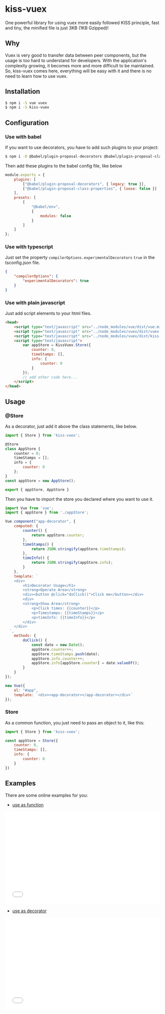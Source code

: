 # kiss-vuex

One powerful library for using vuex more easily followed KISS principle, fast and tiny, the minified file is just 3KB (1KB Gzipped)!

## Why

Vuex is very good to transfer data between peer components, but the usage is too hard to understand for developers. With the application's complexity growing, it becomes more and more difficult to 
be maintained. So, kiss-vuex comes here, everything will be easy with it and there is no need to learn how to use vuex.

## Installation

```bash
$ npm i -S vue vuex
$ npm i -S kiss-vuex
```

## Configuration

### Use with babel

If you want to use decorators, you have to add such plugins to your project:

```bash
$ npm i -D @babel/plugin-proposal-decorators @babel/plugin-proposal-class-properties
```

Then add these plugins to the babel config file, like below

```js
module.exports = {
    plugins: [
        ["@babel/plugin-proposal-decorators", { legacy: true }],
        ["@babel/plugin-proposal-class-properties", { loose: false }]
    ],
    presets: [
        [
            "@babel/env",
            {
                modules: false
            }
        ]
    ]
};
```

### Use with typescript

Just set the property `compilerOptions.experimentalDecorators` `true` in the tsconfig.json file.

```json
{
    "compilerOptions": {
        "experimentalDecorators": true
    }
}
```

### Use with plain javascript

Just add script elements to your html files.

```html
<head>
    <script type="text/javascript" src="../node_modules/vue/dist/vue.min.js"></script>
    <script type="text/javascript" src="../node_modules/vuex/dist/vuex.min.js"></script>
    <script type="text/javascript" src="../node_modules/vuex/dist/kiss-vuex.min.js"></script>
    <script type="text/javascript">
        var appStore = KissVuex.Store({
            counter: 0,
            timeStamps: [],
            info: {
                counter: 0
            }
        });
        // add other code here...
    </script>
</head>
```

## Usage

### @Store

As a decorator, just add it above the class statements, like below.

```js
import { Store } from 'kiss-vuex';

@Store
class AppStore {
    counter = 0;
    timeStamps = [];
    info = {
        counter: 0
    };
}
const appStore = new AppStore();

export { appStore, AppStore }
```

Then you have to import the store you declared where you want to use it.

```js
import Vue from 'vue';
import { appStore } from './appStore';

Vue.component("app-decorator", {
    computed: {
        counter() {
            return appStore.counter;
        },
        timeStamps() {
            return JSON.stringify(appStore.timeStamps);
        },
        timeInfo() {
            return JSON.stringify(appStore.info);
        }
    },
    template: `
    <div>
        <h1>Decorator Usage</h1>
        <strong>Operate Area</strong>
        <div><button @click="doClick()">Click me</button></div>
        <div>
    	<strong>Show Area</strong>
            <p>Click times: {{counter}}</p>
            <p>Timestamps: {{timeStamps}}</p>
            <p>timeInfo: {{timeInfo}}</p>
        </div>
    </div>
  `,
    methods: {
        doClick() {
            const date = new Date();
            appStore.counter++;
            appStore.timeStamps.push(date);
            appStore.info.counter++;
            appStore.info[appStore.counter] = date.valueOf();
        }
    }
});

new Vue({
    el: "#app",
    template: `<div><app-decorator></app-decorator></div>`
});
```

### Store

As a common function, you just need to pass an object to it, like this:

```js
import { Store } from 'kiss-vuex';

const appStore = Store({
    counter: 0,
    timeStamps: [],
    info: {
        counter: 0
    }
})
```

## Examples

There are some online examples for you:

- [use as function](https://jsfiddle.net/mubsp2d3/1/)

<iframe width="100%" height="300" src="//jsfiddle.net/mubsp2d3/1/embedded/result,js,html/dark" allowfullscreen="allowfullscreen" allowpaymentrequest frameborder="0"></iframe>

- [use as decorator](https://jsfiddle.net/wurLz9v3/1/)

<iframe width="100%" height="300" src="//jsfiddle.net/wurLz9v3/1/embedded/result,js,html/dark" allowfullscreen="allowfullscreen" allowpaymentrequest frameborder="0"></iframe>